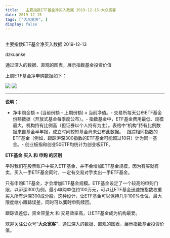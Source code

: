 ```yaml
---
title:   主要指数ETF基金净买入数据 2019-12-13-大众宽客
date: 2019-12-15
tags: ["大众宽客", ]
display: false
---
```



## 



主要指数ETF基金净买入数据 2019-12-13




dzkuanke




通过深入的数据、直观的图表，展示指数基金投资价值


上周ETF基金净申购数据如下：



<img class="rich_pages js_insertlocalimg" data-ratio="1.1896551724137931" data-s="300,640" src="https://mmbiz.qpic.cn/mmbiz_png/PKw3FQPmhIgfGe9DlY0NNbibKicV0wZ9bpObHNqPFmJE9JBGL07m9pfUSohHSU4GBlFx4QWdzjIyz0OGLKZu6gDw/640?wx_fmt=png" data-type="png" data-w="928" style=""/>

<img class="rich_pages js_insertlocalimg" data-ratio="1.1387163561076605" data-s="300,640" src="https://mmbiz.qpic.cn/mmbiz_png/PKw3FQPmhIgfGe9DlY0NNbibKicV0wZ9bpxZoTE6ic37bVYFOIqLC7gcibVm3oGKIwDOPxhhuRl9mt1oLtK2wZxuSw/640?wx_fmt=png" data-type="png" data-w="966" style=""/>

****

**说明：**
- 净申购金额 = (当前份额 - 上期份额) x 当前净值。- 交易所每天公布ETF基金份额数据（开放式基金每季度公布）。- 指数基金中，ETF基金费用最低、规模最大，机构持有比例高（但证券以个人持有为主）。表格中“机构”持有比例数据来自基金半年报，成立时间较短基金尚未公布此数据。- 跟踪相同指数的ETF基金（例如，跟踪沪深300指数的ETF基金可能超过10只）计为同一基金。- 创业板指和创业50ETF均统计为创业板ETF。






**ETF基金 买入 和 申购 的区别**



平时我们在股票账户中买入ETF基金，并不会增加ETF基金规模，因为有买就有卖，买入一手ETF基金同时，一定有交易对手卖出一手ETF基金。



只有申购ETF基金，才会增加ETF基金规模。ETF基金设定了一个较高的申购门限，以沪深300为例，最小申购单位约100万元，可以让ETF基金迅速按指数权重买入所有沪深300成分股。这种设计，让ETF基金可以保持几乎100%仓位，最大限度缩小跟踪误差，同时可以**实时**申购赎回。



跟踪误差低，资金容量大&nbsp;和 交易效率高，让ETF基金成为机构最爱。





欢迎关注公众号“**大众宽客**”，通过深入的数据、直观的图表，展示指数基金投资价值。